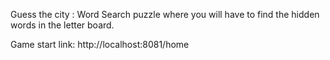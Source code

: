 Guess the city : Word Search puzzle where you will have to find the hidden words in the letter board.

Game start link: http://localhost:8081/home
